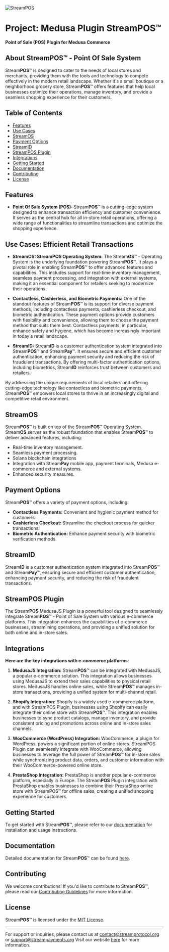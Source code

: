 ![Stream**POS**](https://i.imgur.com/dtQdy5G.png)

# Project: Medusa Plugin StreamPOS™

**Point of Sale (POS) Plugin for Medusa Commerce**

## About StreamPOS™ - Point Of Sale System

Stream**POS**™ is designed to cater to the needs of local stores and merchants, providing them with the tools and technology to compete effectively in the modern retail landscape. Whether it's a small boutique or a neighborhood grocery store, Stream**POS**™ offers features that help local businesses optimize their operations, manage inventory, and provide a seamless shopping experience for their customers.

## Table of Contents

- [Features](#features)
- [Use Cases](#use-cases)
- [StreamOS](#streamos)
- [Payment Options](#payment-options)
- [StreamID](#streamid)
- [StreamPOS Plugin](#streampost-plugin)
- [Integrations](#integrations)
- [Getting Started](#getting-started)
- [Documentation](#documentation)
- [Contributing](#contributing)
- [License](#license)

## Features <a name="features"></a>

- **Point Of Sale System (POS):** Stream**POS**™ is a cutting-edge system designed to enhance transaction efficiency and customer convenience. It serves as the central hub for all in-store retail operations, offering a wide range of functionalities to streamline transactions and optimize the shopping experience.

## Use Cases: Efficient Retail Transactions <a name="use-cases"></a>

- **StreamOS: StreamPOS Operating System:** The Stream**OS**™ - Operating System is the underlying foundation powering Stream**POS**™. It plays a pivotal role in enabling Stream**POS**™ to offer advanced features and capabilities. This includes support for real-time inventory management, seamless payment processing, and integration with external systems, making it an essential component for retailers seeking to modernize their operations.

- **Contactless, Cashierless, and Biometric Payments:** One of the standout features of Stream**POS**™ is its support for diverse payment methods, including contactless payments, cashierless checkout, and biometric authentication. These payment options provide customers with flexibility and convenience, allowing them to choose the payment method that suits them best. Contactless payments, in particular, enhance safety and hygiene, which has become increasingly important in today's retail landscape.

- **StreamID:** Stream**ID** is a customer authentication system integrated into Stream**POS**™ and Stream**Pay**™. It ensures secure and efficient customer authentication, enhancing payment security and reducing the risk of fraudulent transactions. By offering multi-factor authentication options, including biometrics, Stream**ID** reinforces trust between customers and retailers.

By addressing the unique requirements of local retailers and offering cutting-edge technology like contactless and biometric payments, Stream**POS**™ empowers local stores to thrive in an increasingly digital and competitive retail environment.

## StreamOS <a name="streamos"></a>

Stream**POS**™ is built on top of the Stream**POS**™ Operating System. Stream**OS** serves as the robust foundation that enables Stream**POS**™ to deliver advanced features, including:

- Real-time inventory management.
- Seamless payment processing.
- Solana blockchain integrations
- Integration with Stream**Pay** mobile app, payment terminals, Medusa e-commerce and external systems.
- Enhanced security measures.

## Payment Options <a name="payment-options"></a>

Stream**POS**™ offers a variety of payment options, including:

- **Contactless Payments:** Convenient and hygienic payment method for customers.
- **Cashierless Checkout:** Streamline the checkout process for quicker transactions.
- **Biometric Authentication:** Enhance payment security with biometric verification methods.

## StreamID <a name="streamid"></a>

Stream**ID** is a customer authentication system integrated into Stream**POS**™ and Stream**Pay**™, ensuring secure and efficient customer authentication, enhancing payment security, and reducing the risk of fraudulent transactions.

## StreamPOS Plugin <a name="streampost-plugin"></a>

The Stream**POS** MedusaJS Plugin is a powerful tool designed to seamlessly integrate Stream**POS**™ - Point of Sale System with various e-commerce platforms. This integration enhances the capabilities of e-commerce businesses, streamlining operations, and providing a unified solution for both online and in-store sales.

## Integrations <a name="integrations"></a>

**Here are the key integrations with e-commerce platforms**:

1. **MedusaJS Integration:** Stream**POS**™ can be integrated with MedusaJS, a popular e-commerce solution. This integration allows businesses using MedusaJS to extend their sales capabilities to physical retail stores. MedusaJS handles online sales, while Stream**POS**™ manages in-store transactions, providing a unified system for multi-channel retail.

2. **Shopify Integration:** Shopify is a widely used e-commerce platform, and with StreamPOS Plugin, businesses using Shopify can easily integrate their online store with Stream**POS**™. This integration enables businesses to sync product catalogs, manage inventory, and provide consistent pricing and promotions across online and in-store sales channels.

3. **WooCommerce (WordPress) Integration:** WooCommerce, a plugin for WordPress, powers a significant portion of online stores. StreamPOS Plugin can seamlessly integrate with WooCommerce, allowing businesses to leverage the full power of Stream**POS**™ for in-store sales while synchronizing product data, orders, and customer information with their WooCommerce-powered online store.

4. **PrestaShop Integration:** PrestaShop is another popular e-commerce platform, especially in Europe. The Stream**POS** Plugin integration with PrestaShop enables businesses to combine their PrestaShop online store with StreamPOS™ for offline sales, creating a unified shopping experience for customers.

## Getting Started <a name="getting-started"></a>

To get started with Stream**POS**™, please refer to our [documentation](#documentation) for installation and usage instructions.

## Documentation <a name="documentation"></a>

Detailed documentation for Stream**POS**™ can be found [here](documentation.md).

## Contributing <a name="contributing"></a>

We welcome contributions! If you'd like to contribute to Stream**POS**™, please read our [Contributing Guidelines](CONTRIBUTING.md) for more information.

## License <a name="license"></a>

Stream**POS**™ is licensed under the [MIT License](LICENSE.md).

---
For support or inquiries, please contact us at contact@streamprotocol.org or support@streampayments.org Visit our website [here](https://streampayments.org) for more information.
